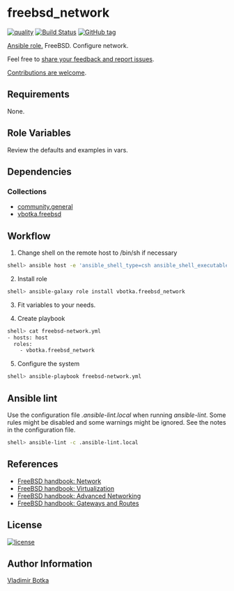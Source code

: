 # freebsd_network

[![quality](https://img.shields.io/ansible/quality/27910)](https://galaxy.ansible.com/vbotka/freebsd_network)
[![Build Status](https://app.travis-ci.com/vbotka/ansible-freebsd-network.svg?branch=master)](https://app.travis-ci.com/vbotka/ansible-freebsd-network)
[![GitHub tag](https://img.shields.io/github/v/tag/vbotka/ansible-freebsd-network)](https://github.com/vbotka/ansible-freebsd-network/tags)

[Ansible role.](https://galaxy.ansible.com/vbotka/freebsd_network/) FreeBSD. Configure network.

Feel free to [share your feedback and report issues](https://github.com/vbotka/ansible-freebsd-network/issues).

[Contributions are welcome](https://github.com/firstcontributions/first-contributions).


## Requirements

None.


## Role Variables

Review the defaults and examples in vars.


## Dependencies

### Collections

* [community.general](https://github.com/ansible-collections/community.general/)
* [vbotka.freebsd](https://github.com/vbotka/ansible-collection-freebsd/)


## Workflow

1) Change shell on the remote host to /bin/sh if necessary

```bash
shell> ansible host -e 'ansible_shell_type=csh ansible_shell_executable=/bin/csh' -a 'sudo pw usermod user -s /bin/sh'
```

2) Install role

```bash
shell> ansible-galaxy role install vbotka.freebsd_network
```

3) Fit variables to your needs.


4) Create playbook

```bash
shell> cat freebsd-network.yml
- hosts: host
  roles:
    - vbotka.freebsd_network
```

5) Configure the system

```bash
shell> ansible-playbook freebsd-network.yml
```

## Ansible lint

Use the configuration file *.ansible-lint.local* when running
*ansible-lint*. Some rules might be disabled and some warnings might
be ignored. See the notes in the configuration file.

```bash
shell> ansible-lint -c .ansible-lint.local
```


## References

- [FreeBSD handbook: Network](https://docs.freebsd.org/en/books/handbook/network/)
- [FreeBSD handbook: Virtualization](https://docs.freebsd.org/en/books/handbook/virtualization/)
- [FreeBSD handbook: Advanced Networking](https://docs.freebsd.org/en/books/handbook/advanced-networking/index.html)
- [FreeBSD handbook: Gateways and Routes](https://docs.freebsd.org/en/books/handbook/advanced-networking/#network-routing)


## License

[![license](https://img.shields.io/badge/license-BSD-red.svg)](https://www.freebsd.org/doc/en/articles/bsdl-gpl/article.html)


## Author Information

[Vladimir Botka](https://botka.info)
